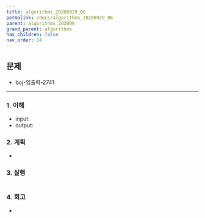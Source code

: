 ```yaml
---
title: algorithms_20200929_06
permalink: /docs/algorithms_20200929_06
parent: algorithms_202009
grand_parent: algorithms
has_children: false
nav_order: 14
---
```


## 문제

- boj-입출력-2741

---

### 1. 이해

- input: 
- output: 

### 2. 계획

- 

### 3. 실행

```java

```

### 4. 회고

-
